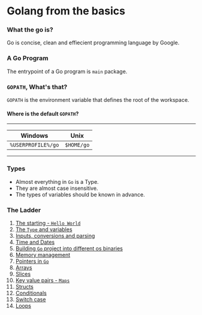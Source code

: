 # Golang from the basics

### What the go is?
Go is concise, clean and effiecient programming language by Google.

### A Go Program
The entrypoint of a Go program is `main` package.

### `GOPATH`, What's that?
`GOPATH` is the environment variable that defines the root of the workspace.

#### Where is the default `GOPATH`?
___
| Windows            	| Unix       	|
|--------------------	|------------	|
| `%USERPROFILE%/go` 	| `$HOME/go` 	|
___

### Types
- Almost everything in `Go` is a Type.
- They are almost case insensitive.
- The types of variables should be known in advance.

### The Ladder
1. [The starting - `Hello World`](/01hello/main.go)
2. [The `Type` and variables](/02variables/main.go)
3. [Inputs, conversions and parsing](/03input-and-parsing/main.go)
4. [Time and Dates](/04time-and-dates/main.go)
5. [Building `Go` project into different os binaries](/05building-for-os/main.go)
6. [Memory management](/06memory-management/main.go)
7. [Pointers in `Go`](/07pointers/main.go)
8. [Arrays](/08arrays/main.go)
9. [Slices](09slices-in-go/main.go)
10. [Key value pairs - `Maps`](10maps-in-go/main.go)
11. [Structs](11structs-in-go/main.go)
12. [Conditionals](12conditionals/main.go)
13. [Switch case](13switch-case/main.go)
14. [Loops](14loops/main.go)